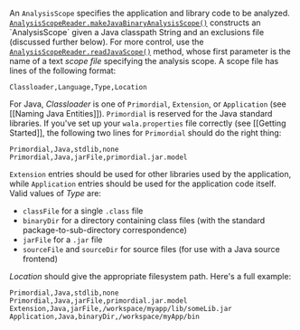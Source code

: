 An `AnalysisScope` specifies the application and library code to be
analyzed.
[`AnalysisScopeReader.makeJavaBinaryAnalysisScope()`](http://wala.sourceforge.net/javadocs/trunk/com/ibm/wala/util/config/AnalysisScopeReader.html#makeJavaBinaryAnalysisScope(java.lang.String,%20java.io.File))
constructs an `AnalysisScope` given a Java classpath String and an
exclusions file (discussed further below). For more control, use the
[`AnalysisScopeReader.readJavaScope()`](http://wala.sourceforge.net/javadocs/trunk/com/ibm/wala/util/config/AnalysisScopeReader.html#readJavaScope(java.lang.String,%20java.io.File,%20java.lang.ClassLoader))
method, whose first parameter is the name of a text <em>scope file</em>
specifying the analysis scope. A scope file has lines of the following
format:

    Classloader,Language,Type,Location

For Java, <em>Classloader</em> is one of `Primordial`, `Extension`, or
`Application` (see [[Naming Java Entities]]). `Primordial` is
reserved for the Java standard libraries. If you've set up your
`wala.properties` file correctly (see [[Getting Started]], the following two
lines for `Primordial` should do the right thing:

    Primordial,Java,stdlib,none
    Primordial,Java,jarFile,primordial.jar.model

`Extension` entries should be used for other libraries used by the
application, while `Application` entries should be used for the
application code itself. Valid values of <em>Type</em> are:

-   `classFile` for a single `.class` file
-   `binaryDir` for a directory containing class files (with the
    standard package-to-sub-directory correspondence)
-   `jarFile` for a `.jar` file
-   `sourceFile` and `sourceDir` for source files (for use with a Java
    source frontend)

<em>Location</em> should give the appropriate filesystem path. Here's a
full example:
```
Primordial,Java,stdlib,none
Primordial,Java,jarFile,primordial.jar.model
Extension,Java,jarFile,/workspace/myapp/lib/someLib.jar
Application,Java,binaryDir,/workspace/myApp/bin
```